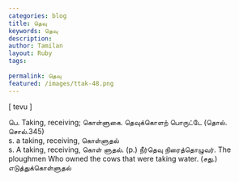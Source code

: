 ```yaml
---
categories: blog
title: தெவு
keywords: தெவு
description: 
author: Tamilan
layout: Ruby
tags: 
 
permalink: தெவு
featured: /images/ttak-48.png
---
```

  
[ tevu ]  
  
பெ. Taking, receiving; கொள்ளுகை. தெவுக்கொளற் பொருட்டே (தொல். சொல்.345)  
s. a taking, receiving, கொள்ளுதல்  
s. A taking, receiving, கொள் ளுதல். (p.) நீர்தெவு நிரைத்தொழுவர். The ploughmen Who owned the cows that were taking water. (சது.)  
எடுத்துக்கொள்ளுதல்